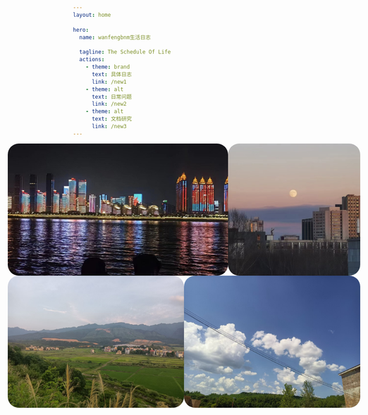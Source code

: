 ```yaml
---
layout: home

hero:
  name: wanfengbnm生活日志

  tagline: The Schedule Of Life
  actions:
    - theme: brand
      text: 具体日志
      link: /new1
    - theme: alt
      text: 日常问题
      link: /new2
    - theme: alt
      text: 文档研究
      link: /new3
---
```


<div style="display: flex; justify-content: center;">
<img src="/test5.jpg" alt="picture" style="border-radius: 25px; height:300px; width:500px"/>
<img src="/test2.jpg" alt="picture" style="border-radius: 25px; height:300px; width:500px"/>

</div>
<div style="display: flex; justify-content: center;">
<img src="/test3.jpg" alt="picture" style="border-radius: 25px; height:300px; width:500px"/>
<img src="/test4.jpg" alt="picture" style="border-radius: 25px; height:300px; width:500px"/>

</div>

